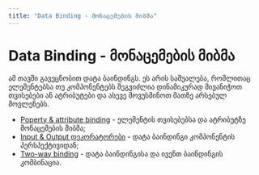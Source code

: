 ```yaml
---
title: "Data Binding - მონაცემების მიბმა"
---
```


# Data Binding - მონაცემების მიბმა

ამ თავში გავეცნობით დატა ბაინდინგს. ეს არის საშუალება, რომლითაც
ელემენტებსა თუ კომპონენტებს შეგვიძლია დინამიკურად მივანიჭოთ თვისებები
ან ატრიბუტები და ასევე მოვუსმინოთ მათზე არსებულ მოვლენებს.

- [Poperty & attribute binding](./doc/guides/angular/data-binding/property-and-attribute-binding) - ელემენტის თვისებებსა და ატრიბუტზე მონაცემების მიბმა;
- [Input & Output დეკორატორები](./doc/guides/angular/data-binding/input-output) - დატა ბაინდინგი კომპონენტის პერსპექტივიდან;
- [Two-way binding](./doc/guides/angular/data-binding/two-way-binding) - დატა ბაინდინგისა და ივენთ ბაინდინგის კომბინაცია.

